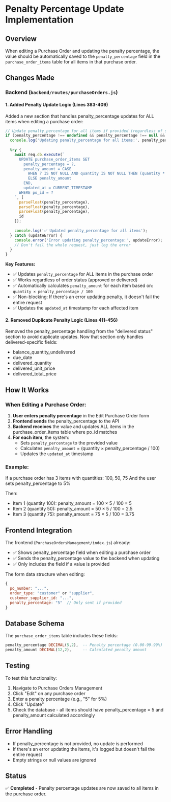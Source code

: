 # Penalty Percentage Update Implementation

## Overview
When editing a Purchase Order and updating the penalty percentage, the value should be automatically saved to the `penalty_percentage` field in the `purchase_order_items` table for all items in that purchase order.

## Changes Made

### Backend (`backend/routes/purchaseOrders.js`)

#### 1. Added Penalty Update Logic (Lines 383-409)
Added a new section that handles penalty_percentage updates for ALL items when editing a purchase order:

```javascript
// Update penalty_percentage for all items if provided (regardless of status)
if (penalty_percentage !== undefined && penalty_percentage !== null && penalty_percentage !== '') {
  console.log('Updating penalty_percentage for all items:', penalty_percentage);
  
  try {
    await req.db.execute(`
      UPDATE purchase_order_items SET
        penalty_percentage = ?,
        penalty_amount = CASE 
          WHEN ? IS NOT NULL AND quantity IS NOT NULL THEN (quantity * ? / 100)
          ELSE penalty_amount
        END,
        updated_at = CURRENT_TIMESTAMP
      WHERE po_id = ?
    `, [
      parseFloat(penalty_percentage),
      parseFloat(penalty_percentage),
      parseFloat(penalty_percentage),
      id
    ]);
    
    console.log('✅ Updated penalty_percentage for all items');
  } catch (updateError) {
    console.error('Error updating penalty_percentage:', updateError);
    // Don't fail the whole request, just log the error
  }
}
```

**Key Features:**
- ✅ Updates `penalty_percentage` for ALL items in the purchase order
- ✅ Works regardless of order status (approved or delivered)
- ✅ Automatically calculates `penalty_amount` for each item based on: `quantity × penalty_percentage / 100`
- ✅ Non-blocking: If there's an error updating penalty, it doesn't fail the entire request
- ✅ Updates the `updated_at` timestamp for each affected item

#### 2. Removed Duplicate Penalty Logic (Lines 411-456)
Removed the penalty_percentage handling from the "delivered status" section to avoid duplicate updates. Now that section only handles delivered-specific fields:
- balance_quantity_undelivered
- due_date
- delivered_quantity
- delivered_unit_price
- delivered_total_price

## How It Works

### When Editing a Purchase Order:

1. **User enters penalty percentage** in the Edit Purchase Order form
2. **Frontend sends** the penalty_percentage to the API
3. **Backend receives** the value and updates ALL items in the purchase_order_items table where po_id matches
4. **For each item**, the system:
   - Sets `penalty_percentage` to the provided value
   - Calculates `penalty_amount` = (quantity × penalty_percentage / 100)
   - Updates the `updated_at` timestamp

### Example:
If a purchase order has 3 items with quantities: 100, 50, 75
And the user sets penalty_percentage to 5%

Then:
- Item 1 (quantity 100): penalty_amount = 100 × 5 / 100 = 5
- Item 2 (quantity 50): penalty_amount = 50 × 5 / 100 = 2.5
- Item 3 (quantity 75): penalty_amount = 75 × 5 / 100 = 3.75

## Frontend Integration

The frontend (`PurchaseOrdersManagement/index.js`) already:
- ✅ Shows penalty_percentage field when editing a purchase order
- ✅ Sends the penalty_percentage value to the backend when updating
- ✅ Only includes the field if a value is provided

The form data structure when editing:
```javascript
{
  po_number: "...",
  order_type: "customer" or "supplier",
  customer_supplier_id: "...",
  penalty_percentage: "5"  // Only sent if provided
}
```

## Database Schema

The `purchase_order_items` table includes these fields:
```sql
penalty_percentage DECIMAL(5,2),  -- Penalty percentage (0.00-99.99%)
penalty_amount DECIMAL(12,2),     -- Calculated penalty amount
```

## Testing

To test this functionality:
1. Navigate to Purchase Orders Management
2. Click "Edit" on any purchase order
3. Enter a penalty percentage (e.g., "5" for 5%)
4. Click "Update"
5. Check the database - all items should have penalty_percentage = 5 and penalty_amount calculated accordingly

## Error Handling

- If penalty_percentage is not provided, no update is performed
- If there's an error updating the items, it's logged but doesn't fail the entire request
- Empty strings or null values are ignored

## Status
✅ **Completed** - Penalty percentage updates are now saved to all items in the purchase order.

